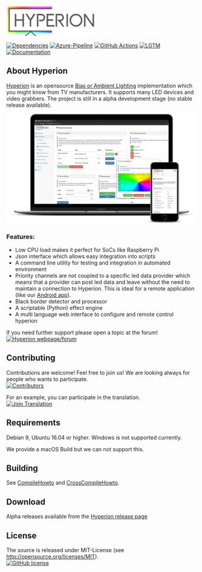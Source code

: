 ![Hyperion](https://raw.githubusercontent.com/hyperion-project/hyperion.ng/master/assets/webconfig/img/hyperion/hyperionlogo.png)

[![Dependencies](https://img.shields.io/librariesio/github/hyperion-project/hyperion.ng.svg)](https://github.com/hyperion-project/hyperion.ng/tree/master/dependencies/external)
[![Azure-Pipeline](https://dev.azure.com/Hyperion-Project/Hyperion.NG/_apis/build/status/Hyperion.NG?branchName=master)](https://dev.azure.com/Hyperion-Project/Hyperion.NG/_build/latest?definitionId=7&branchName=master)
[![GitHub Actions](https://github.com/hyperion-project/hyperion.ng/workflows/GitHub%20Actions/badge.svg)](https://github.com/hyperion-project/hyperion.ng/actions)
[![LGTM](https://img.shields.io/lgtm/alerts/g/hyperion-project/hyperion.ng.svg)](https://lgtm.com/projects/g/hyperion-project/hyperion.ng/alerts/)
[![Documentation](https://codedocs.xyz/hyperion-project/hyperion.ng.svg)](https://codedocs.xyz/hyperion-project/hyperion.ng/)

## About Hyperion

[Hyperion](https://github.com/hyperion-project/hyperion.ng) is an opensource [Bias or Ambient Lighting](https://en.wikipedia.org/wiki/Bias_lighting) implementation which you might know from TV manufacturers. It supports many LED devices and video grabbers. The project is still in a alpha development stage (no stable release available).

![Screenshot](doc/screenshot.png)

### Features:

* Low CPU load makes it perfect for SoCs like Raspberry Pi
* Json interface which allows easy integration into scripts
* A command line utility for testing and integration in automated environment
* Priority channels are not coupled to a specific led data provider which means that a provider can post led data and leave without the need to maintain a connection to Hyperion. This is ideal for a remote application (like our [Android app](https://play.google.com/store/apps/details?id=nl.hyperion.hyperionpro)).
* Black border detector and processor
* A scriptable (Python) effect engine
* A multi language web interface to configure and remote control hyperion

If you need further support please open a topic at the forum!  
[![Hyperion webpage/forum](https://img.shields.io/website/https/hyperion-project.org.svg?down_color=red&down_message=offline&up_color=green&up_message=online)](https://www.hyperion-project.org)

## Contributing  

Contributions are welcome! Feel free to join us! We are looking always for people who wants to participate.  
[![Contributors](https://img.shields.io/github/contributors/hyperion-project/hyperion.ng.svg)](https://github.com/hyperion-project/hyperion.ng/graphs/contributors)

For an example, you can participate in the translation.  
[![Join Translation](https://img.shields.io/badge/POEditor-translate-green.svg)](https://poeditor.com/join/project/Y4F6vHRFjA)

## Requirements
Debian 9, Ubuntu 16.04 or higher. Windows is not supported currently.

We provide a macOS Build but we can not support this.

## Building
See [CompileHowto](CompileHowto.md) and [CrossCompileHowto](CrossCompileHowto.md).

## Download
Alpha releases available from the [Hyperion release page](https://github.com/hyperion-project/hyperion.ng/releases)

## License
The source is released under MIT-License (see http://opensource.org/licenses/MIT).  
[![GitHub license](https://img.shields.io/badge/License-MIT-yellow.svg)](https://raw.githubusercontent.com/hyperion-project/hyperion.ng/master/LICENSE)

